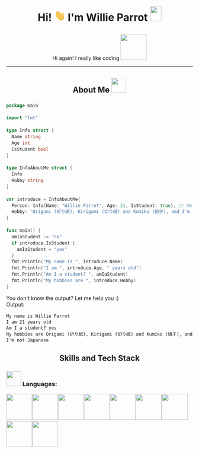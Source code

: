 # <p align="center">Hi! <img src="https://raw.githubusercontent.com/light-hat/light-hat/refs/heads/main/assets/hello.gif" width="30" height="30"> I'm Willie Parrot <img src="https://c.tenor.com/x-kqDAmw2NQAAAAM/parrot-party.gif" width="30" height="40"></p>
<p align="center">Hi again! I really like coding
<img src="https://media1.tenor.com/m/JIS_KDKKsgYAAAAd/guaton-computadora.gif" width="70" height="70"></p>
<hr>

<!--  === ABOUT ME === -->
## <p align="center">About Me <img src="https://media1.tenor.com/images/2d76769affec50319ae14cdd3cfd21ec/tenor.gif?itemid=15053329" width="40" height="40"></p>

```go
package main

import "fmt"

type Info struct {
  Name string
  Age int
  IsStudent bool
}

type InfoAboutMe struct {
  Info
  Hobby string
}

var introduce = InfoAboutMe{
  Person: Info{Name: "Willie Parrot", Age: 21, IsStudent: true}, // Um actually I'm 13 ☝🤓
  Hobby: "Origami (折り紙), Kirigami (切り紙) and Kumiko (組子), and I'm not Japanese",
}
 
func main() {
  amIaStudent := "no"
  if introduce.IsStudent {
    amIaStudent = "yes"
  }
  fmt.Println("My name is ", introduce.Name)
  fmt.Println("I am ", introduce.Age, " years old")
  fmt.Println("Am I a student? ", amIaStudent)
  fmt.Println("My hobbies are ", introduce.Hobby)
}
```

You don't know the output? Let me help you :)  
Output:
```
My name is Willie Parrot
I am 21 years old
Am I a student? yes
My hobbies are Origami (折り紙), Kirigami (切り紙) and Kumiko (組子), and I'm not Japanese
```

## <p align="center">Skills and Tech Stack</p>
### <img src="https://media1.tenor.com/images/2d76769affec50319ae14cdd3cfd21ec/tenor.gif?itemid=15053329" width="40" height="40"> Languages:
<img src="https://media.tenor.com/TCMWkxIkF9IAAAAi/dancing-gopher.gif" width="70" height="70"><img src="https://avatars.githubusercontent.com/u/25699522?s=280&v=4" width="70" height="70"><img src="https://fileviewerplus.com/img/icon/256/cpp-68.png" width="70" height="70"><img src="https://camo.githubusercontent.com/a8c24c0c69005509721bcfa06b7818b2a732447e11f1a36c8cbda6937e533cd3/68747470733a2f2f74656368737461636b2d67656e657261746f722e76657263656c2e6170702f6a6176612d69636f6e2e737667" width="70" height="70"><img src="https://cdn.imgbin.com/3/16/5/imgbin-net-framework-c-net-core-software-framework-mono-studio-frtzPxczw44UkVwKJYddVFgjQ.jpg" width="70" height="70"><img src="https://tse2.mm.bing.net/th/id/OIP.QbzDMgFIXwFj5L4La8RJ5gHaGb?rs=1&pid=ImgDetMain&o=7&rm=3" width="70" height="70"><img src="https://th.bing.com/th/id/R.6c8f0a0e377cfa70efcd35ff52893b17?rik=iqhl8JD0f9LLpA&pid=ImgRaw&r=0" width="70" height="70"><img src="https://tse2.mm.bing.net/th/id/OIP.aiII04uB8m611vQPSw7HfgHaHa?rs=1&pid=ImgDetMain&o=7&rm=3" width="70" height="70"><img src="https://tse3.mm.bing.net/th/id/OIP.NZBnS3y0T8HUec7HVWScUQHaE8?rs=1&pid=ImgDetMain&o=7&rm=3" width="70" height="70">
<!-- 
**GopherParrot/GopherParrot** is a ✨ _special_ ✨ repository because its `README.md` (this file) appears on your GitHub profile.

Here are some ideas to get you started:

- 🔭 I’m currently working on ...
- 🌱 I’m currently learning ...
- 👯 I’m looking to collaborate on ...
- 🤔 I’m looking for help with ...
- 💬 Ask me about ...
- 📫 How to reach me: ...
- 😄 Pronouns: ...
- ⚡ Fun fact: ...
-->
